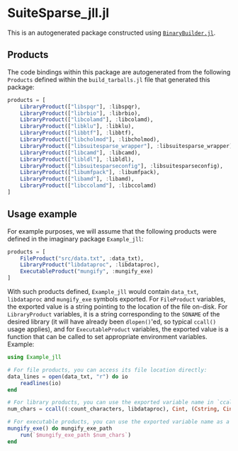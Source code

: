# SuiteSparse_jll.jl

This is an autogenerated package constructed using [`BinaryBuilder.jl`](https://github.com/JuliaPackaging/BinaryBuilder.jl).

## Products

The code bindings within this package are autogenerated from the following `Products` defined within the `build_tarballs.jl` file that generated this package:

```julia
products = [
    LibraryProduct(["libspqr"], :libspqr),
    LibraryProduct(["librbio"], :librbio),
    LibraryProduct(["libcolamd"], :libcolamd),
    LibraryProduct(["libklu"], :libklu),
    LibraryProduct(["libbtf"], :libbtf),
    LibraryProduct(["libcholmod"], :libcholmod),
    LibraryProduct(["libsuitesparse_wrapper"], :libsuitesparse_wrapper),
    LibraryProduct(["libcamd"], :libcamd),
    LibraryProduct(["libldl"], :libldl),
    LibraryProduct(["libsuitesparseconfig"], :libsuitesparseconfig),
    LibraryProduct(["libumfpack"], :libumfpack),
    LibraryProduct(["libamd"], :libamd),
    LibraryProduct(["libccolamd"], :libccolamd)
]
```

## Usage example

For example purposes, we will assume that the following products were defined in the imaginary package `Example_jll`:

```julia
products = [
    FileProduct("src/data.txt", :data_txt),
    LibraryProduct("libdataproc", :libdataproc),
    ExecutableProduct("mungify", :mungify_exe)
]
```

With such products defined, `Example_jll` would contain `data_txt`, `libdataproc` and `mungify_exe` symbols exported. For `FileProduct` variables, the exported value is a string pointing to the location of the file on-disk.  For `LibraryProduct` variables, it is a string corresponding to the `SONAME` of the desired library (it will have already been `dlopen()`'ed, so typical `ccall()` usage applies), and for `ExecutableProduct` variables, the exported value is a function that can be called to set appropriate environment variables.  Example:

```julia
using Example_jll

# For file products, you can access its file location directly:
data_lines = open(data_txt, "r") do io
    readlines(io)
end

# For library products, you can use the exported variable name in `ccall()` invocations directly
num_chars = ccall((:count_characters, libdataproc), Cint, (Cstring, Cint), data_lines[1], length(data_lines[1]))

# For executable products, you can use the exported variable name as a function that you can call
mungify_exe() do mungify_exe_path
    run(`$mungify_exe_path $num_chars`)
end
```
